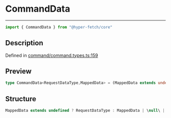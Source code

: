 

# CommandData

<div class="api-docs__separator" data-reactroot="">

---

</div><div class="api-docs__import" data-reactroot="">

```ts
import { CommandData } from "@hyper-fetch/core"
```

</div><div class="api-docs__section">

## Description

</div><div class="api-docs__description"><span class="api-docs__do-not-parse">



</span></div><p class="api-docs__definition">

Defined in [command/command.types.ts:159](https://github.com/BetterTyped/hyper-fetch/blob/2ce105c7/packages/core/src/command/command.types.ts#L159)

</p><div class="api-docs__section">

## Preview

</div><div class="api-docs__preview type single">

```ts
type CommandData<RequestDataType,MappedData> = (MappedData extends undefined ? RequestDataType : MappedData) | NegativeTypes;
```

</div><div class="api-docs__section">

## Structure

</div><div class="api-docs__returns">

```ts
MappedData extends undefined ? RequestDataType : MappedData | \null\ | \undefined\
```

</div>